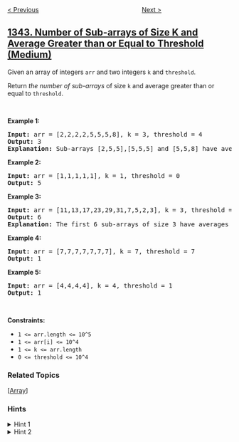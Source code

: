 <!--|This file generated by command(leetcode description); DO NOT EDIT.    |-->
<!--+----------------------------------------------------------------------+-->
<!--|@author    openset <openset.wang@gmail.com>                           |-->
<!--|@link      https://github.com/openset                                 |-->
<!--|@home      https://github.com/openset/leetcode                        |-->
<!--+----------------------------------------------------------------------+-->

[< Previous](../number-of-steps-to-reduce-a-number-to-zero "Number of Steps to Reduce a Number to Zero")
　　　　　　　　　　　　　　　　
[Next >](../angle-between-hands-of-a-clock "Angle Between Hands of a Clock")

## [1343. Number of Sub-arrays of Size K and Average Greater than or Equal to Threshold (Medium)](https://leetcode.com/problems/number-of-sub-arrays-of-size-k-and-average-greater-than-or-equal-to-threshold "大小为 K 且平均值大于等于阈值的子数组数目")

<p>Given an array of integers <code>arr</code> and two integers <code>k</code> and <code>threshold</code>.</p>

<p>Return <em>the number of sub-arrays</em> of size <code>k</code> and average greater than or equal to <code>threshold</code>.</p>

<p>&nbsp;</p>
<p><strong>Example 1:</strong></p>

<pre>
<strong>Input:</strong> arr = [2,2,2,2,5,5,5,8], k = 3, threshold = 4
<strong>Output:</strong> 3
<strong>Explanation:</strong> Sub-arrays [2,5,5],[5,5,5] and [5,5,8] have averages 4, 5 and 6 respectively. All other sub-arrays of size 3 have averages less than 4 (the threshold).
</pre>

<p><strong>Example 2:</strong></p>

<pre>
<strong>Input:</strong> arr = [1,1,1,1,1], k = 1, threshold = 0
<strong>Output:</strong> 5
</pre>

<p><strong>Example 3:</strong></p>

<pre>
<strong>Input:</strong> arr = [11,13,17,23,29,31,7,5,2,3], k = 3, threshold = 5
<strong>Output:</strong> 6
<strong>Explanation:</strong> The first 6 sub-arrays of size 3 have averages greater than 5. Note that averages are not integers.
</pre>

<p><strong>Example 4:</strong></p>

<pre>
<strong>Input:</strong> arr = [7,7,7,7,7,7,7], k = 7, threshold = 7
<strong>Output:</strong> 1
</pre>

<p><strong>Example 5:</strong></p>

<pre>
<strong>Input:</strong> arr = [4,4,4,4], k = 4, threshold = 1
<strong>Output:</strong> 1
</pre>

<p>&nbsp;</p>
<p><strong>Constraints:</strong></p>

<ul>
	<li><code>1 &lt;= arr.length &lt;= 10^5</code></li>
	<li><code>1 &lt;= arr[i] &lt;= 10^4</code></li>
	<li><code>1 &lt;= k &lt;= arr.length</code></li>
	<li><code>0 &lt;= threshold &lt;= 10^4</code></li>
</ul>

### Related Topics
  [[Array](../../tag/array/README.md)]

### Hints
<details>
<summary>Hint 1</summary>
Start with a window of size K and test its average against the threshold.
</details>

<details>
<summary>Hint 2</summary>
Keep moving the window by one element maintaining its size k until you cover the whole array. count number of windows that satisfy that its average is greater than the threshold.
</details>
